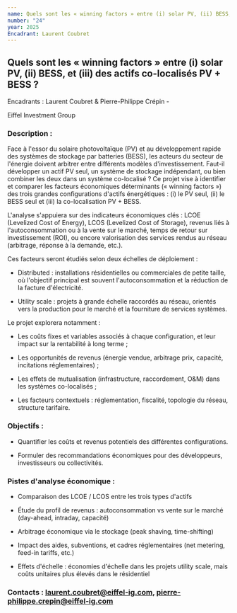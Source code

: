 ```yaml
---
name: Quels sont les « winning factors » entre (i) solar PV, (ii) BESS, et (iii) des actifs co-localisés PV + BESS ?
number: "24"
year: 2025
Encadrant: Laurent Coubret
---
```


## Quels sont les « winning factors » entre (i) solar PV, (ii) BESS, et (iii) des actifs co-localisés PV + BESS ?

Encadrants : Laurent Coubret & Pierre-Philippe Crépin -

Eiffel Investment Group

### Description :

Face à l'essor du solaire photovoltaïque (PV) et au développement rapide
des systèmes de stockage par batteries (BESS), les acteurs du secteur de
l'énergie doivent arbitrer entre différents modèles d'investissement.
Faut-il développer un actif PV seul, un système de stockage indépendant,
ou bien combiner les deux dans un système co-localisé ? Ce projet vise à
identifier et comparer les facteurs économiques déterminants (« winning
factors ») des trois grandes configurations d'actifs énergétiques : (i)
le PV seul, (ii) le BESS seul et (iii) la co-localisation PV + BESS.

L'analyse s\'appuiera sur des indicateurs économiques clés : LCOE
(Levelized Cost of Energy), LCOS (Levelized Cost of Storage), revenus
liés à l'autoconsommation ou à la vente sur le marché, temps de retour
sur investissement (ROI), ou encore valorisation des services rendus au
réseau (arbitrage, réponse à la demande, etc.).

Ces facteurs seront étudiés selon deux échelles de déploiement :

-   Distributed : installations résidentielles ou commerciales de petite
    taille, où l'objectif principal est souvent l'autoconsommation et la
    réduction de la facture d'électricité.

-   Utility scale : projets à grande échelle raccordés au réseau,
    orientés vers la production pour le marché et la fourniture de
    services systèmes.

Le projet explorera notamment :

-   Les coûts fixes et variables associés à chaque configuration, et
    leur impact sur la rentabilité à long terme ;

-   Les opportunités de revenus (énergie vendue, arbitrage prix,
    capacité, incitations réglementaires) ;

-   Les effets de mutualisation (infrastructure, raccordement, O&M) dans
    les systèmes co-localisés ;

-   Les facteurs contextuels : réglementation, fiscalité, topologie du
    réseau, structure tarifaire.

### Objectifs :

-   Quantifier les coûts et revenus potentiels des différentes
    configurations.

-   Formuler des recommandations économiques pour des développeurs,
    investisseurs ou collectivités.

### Pistes d'analyse économique :

-   Comparaison des LCOE / LCOS entre les trois types d'actifs

-   Étude du profil de revenus : autoconsommation vs vente sur le marché
    (day-ahead, intraday, capacité)

-   Arbitrage économique via le stockage (peak shaving, time-shifting)

-   Impact des aides, subventions, et cadres réglementaires (net
    metering, feed-in tariffs, etc.)

-   Effets d'échelle : économies d'échelle dans les projets utility
    scale, mais coûts unitaires plus élevés dans le résidentiel

### Contacts : laurent.coubret@eiffel-ig.com, pierre-philippe.crepin@eiffel-ig.com
